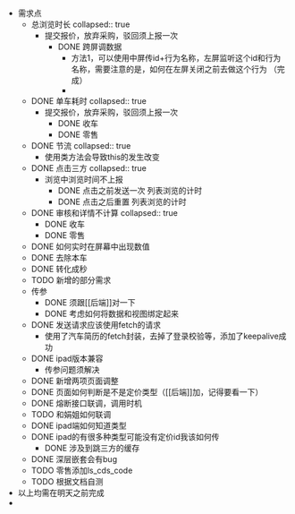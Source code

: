 - 需求点
	- 总浏览时长
	  collapsed:: true
		- 提交报价，放弃采购，驳回须上报一次
			- DONE 跨屏调数据
				- 方法1，可以使用中屏传id+行为名称，左屏监听这个id和行为名称，需要注意的是，如何在左屏关闭之前去做这个行为 （完成）
				-
	- DONE 单车耗时
	  collapsed:: true
		- 提交报价，放弃采购，驳回须上报一次
			- DONE 收车
			- DONE 零售
	- DONE 节流
	  collapsed:: true
		- 使用类方法会导致this的发生改变
	- DONE 点击三方
	  collapsed:: true
		- 浏览中浏览时间不上报
			- DONE 点击之前发送一次 列表浏览的计时
			- DONE 点击之后重置 列表浏览的计时
	- DONE 审核和详情不计算
	  collapsed:: true
		- DONE 收车
		- DONE 零售
	- DONE 如何实时在屏幕中出现数值
	- DONE 去除本车
	- DONE 转化成秒
	- TODO 新增的部分需求
	- 传参
		- DONE 须跟[[后端]]对一下
		- DONE 考虑如何将数据和视图绑定起来
	- DONE 发送请求应该使用fetch的请求
		- 使用了汽车简历的fetch封装，去掉了登录校验等，添加了keepalive成功
	- DONE ipad版本兼容
		- 传参问题须解决
	- DONE 新增两项页面调整
	- DONE 页面如何判断是不是定价类型（[[后端]]加，记得要看一下）
	- DONE 熔断接口联调，调用时机
	- TODO 和娟姐如何联调
	- DONE ipad端如何知道类型
	- DONE ipad的有很多种类型可能没有定价id我该如何传
		- DONE 涉及到跳三方的缓存
	- DONE 深层嵌套会有bug
	- TODO 零售添加ls_cds_code
	- TODO 根据文档自测
- 以上均需在明天之前完成
-